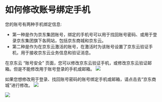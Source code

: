 # 如何修改账号绑定手机
您的账号有两种手机绑定信息:
 - 第一种是作为京东集团账号，绑定的手机号可以用于找回账号密码、或用于登录京东集团旗下各网站，包括京东商城和京东云。
 - 第二种是作为在京东云激活的账号，在激活时为该账号设置了京东云验证手机，用于接收京东云业务信息和验证消息。

在京东云 “账号安全” 页面，您可以修改京东云验证手机，或修改京东云验证邮箱。但是不能修改用于账号登录的手机或邮箱。
![](../../../../image/User/Account%20Management/Change%20your%20phone%20number/安全设置.png)

如果您想修改用于登录、找回账号密码的账号绑定手机或邮箱，请点击去“京东商城”进行修改。
![](../../../../image/User/Account%20Management/Change%20your%20phone%20number/%E4%BA%AC%E4%B8%9C%E5%95%86%E5%9F%8E%E4%BF%AE%E6%94%B9%E7%BB%91%E5%AE%9A%E6%89%8B%E6%9C%BA.png)

![](../../../../image/User/Account%20Management/Change%20your%20phone%20number/%E4%BA%AC%E4%B8%9C%E5%95%86%E5%9F%8E%E4%BF%AE%E6%94%B9%E9%82%AE%E7%AE%B1.png)
